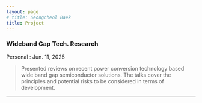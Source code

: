 ```yaml
---
layout: page
# title: Seongcheol Baek
title: Project
---
```


### Wideband Gap Tech. Research
Personal
: Jun. 11, 2025
> Presented reviews on recent power conversion technology based wide band gap semiconductor solutions. The talks cover the principles and potential risks to be considered in terms of development. 

---
